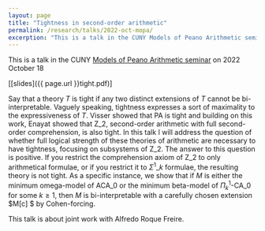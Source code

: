 ```yaml
---
layout: page
title: "Tightness in second-order arithmetic"
permalink: /research/talks/2022-oct-mopa/
excerption: "This is a talk in the CUNY Models of Peano Arithmetic seminar on 2022 October 18..."	
---
```


This is a talk in the CUNY [Models of Peano Arithmetic seminar](https://nylogic.github.io/MOPA.html) on 2022 October 18

[[slides]({{ page.url }}tight.pdf)]

Say that a theory $T$ is tight if any two distinct extensions of $T$ cannot be bi-interpretable. Vaguely speaking, tightness expresses a sort of maximality to the expressiveness of $T$. Visser showed that $\mathsf{PA}$ is tight and building on this work, Enayat showed that $\mathsf{Z}\_2$, second-order arithmetic with full second-order comprehension, is also tight. In this talk I will address the question of whether full logical strength of these theories of arithmetic are necessary to have tightness, focusing on subsystems of $\mathsf{Z}\_2$. The answer to this question is positive. If you restrict the comprehension axiom of $\mathsf{Z}\_2$ to only arithmetical formulae, or if you restrict it to $\Sigma^1\_k$ formulae, the resulting theory is not tight. As a specific instance, we show that if $M$ is either the minimum omega-model of $\mathsf{ACA}\_0$ or the minimum beta-model of $\Pi^1_k$-$\mathsf{CA}\_0$ for some $k \ge 1$, then $M$ is bi-interpretable with a carefully chosen extension $M[c] $ by Cohen-forcing.

This talk is about joint work with Alfredo Roque Freire.
